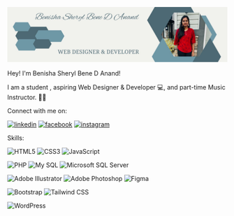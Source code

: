 ![Profile Banner](https://github.com/anandsheryl/Images-profile/blob/main/Neutral%20Modern%20Web%20Developer%20LinkedIn%20Banner%20(1).jpg?raw=true)

Hey! I'm Benisha Sheryl Bene D Anand!

I am a student , aspiring Web Designer & Developer 💻, and part-time Music Instructor. 🎵🎹 

Connect with me on:

[![linkedin](https://img.shields.io/badge/LinkedIn-0A66C2?style=for-the-badge&logo=LinkedIn&logoColor=white)](https://www.linkedin.com/in/benisha-sheryl-bene-d-anand-89739325b/)   [![facebook](https://img.shields.io/badge/Facebook-0866FF?style=for-the-badge&logo=Facebook&logoColor=white)](https://www.facebook.com/people/Benisha-Sheryl-Anand/pfbid0Vta2jZabx4ZaAj1N92b4YhDQKcLhTNBWEMheiwff7GLbVSQgmeEsVmvjcU919zQAl/)   [![instagram](https://img.shields.io/badge/Instagram-E4405F?style=for-the-badge&logo=Instagram&logoColor=white)](https://www.instagram.com/sheryl.anand.11/)

Skills:

![HTML5](https://img.shields.io/badge/HTML5-E34F26?style=for-the-badge&logo=HTML5&logoColor=white)  ![CSS3](https://img.shields.io/badge/CSS3-1572B6?style=for-the-badge&logo=CSS3&logoColor=white)  ![JavaScript](https://img.shields.io/badge/JavaScript-F7DF1E?style=for-the-badge&logo=JavaScript&logoColor=white)


![PHP](https://img.shields.io/badge/PHP-777BB4?style=for-the-badge&logo=PHP&logoColor=white)  ![My SQL](https://img.shields.io/badge/MySQL-4479A1?style=for-the-badge&logo=MySQL&logoColor=white)  ![Microsoft SQL Server](https://img.shields.io/badge/MicrosoftSQLServer-CC2927?style=for-the-badge&logo=MicrosoftSQLServer&logoColor=white)


![Adobe Illustrator](https://img.shields.io/badge/AdobeIllustrator-FF9A00?style=for-the-badge&logo=AdobeIllustrator&logoColor=white)  ![Adobe Photoshop](https://img.shields.io/badge/AdobePhotoshop-31A8FF?style=for-the-badge&logo=AdobePhotoshop&logoColor=white)  ![Figma](https://img.shields.io/badge/Figma-F24E1E?style=for-the-badge&logo=Figma&logoColor=white)

![Bootstrap](https://img.shields.io/badge/Bootstrap-7952B3?style=for-the-badge&logo=Bootstrap&logoColor=white)  ![Tailwind CSS](https://img.shields.io/badge/TailwindCSS-06B6D4?style=for-the-badge&logo=TailwindCSS&logoColor=white) 

![WordPress](https://img.shields.io/badge/WordPress-#21759B?style=for-the-badge&logo=WordPress&logoColor=white) 
<!--
**anandsheryl/anandsheryl** is a ✨ _special_ ✨ repository because its `README.md` (this file) appears on your GitHub profile.

Here are some ideas to get you started:

- 🔭 I’m currently working on ...
- 🌱 I’m currently learning ...
- 👯 I’m looking to collaborate on ...
- 🤔 I’m looking for help with ...
- 💬 Ask me about ...
- 📫 How to reach me: ...
- 😄 Pronouns: ...
- ⚡ Fun fact: ...
-->
